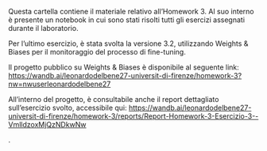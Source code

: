 Questa cartella contiene il materiale relativo all’Homework 3. Al suo interno è presente un notebook in cui sono stati risolti tutti gli esercizi assegnati durante il laboratorio.

Per l’ultimo esercizio, è stata svolta la versione 3.2, utilizzando Weights & Biases per il monitoraggio del processo di fine-tuning.

Il progetto pubblico su Weights & Biases è disponibile al seguente link:
https://wandb.ai/leonardodelbene27-universit-di-firenze/homework-3?nw=nwuserleonardodelbene27

All’interno del progetto, è consultabile anche il report dettagliato sull’esercizio svolto, accessibile qui:
https://wandb.ai/leonardodelbene27-universit-di-firenze/homework-3/reports/Report-Homework-3-Esercizio-3--VmlldzoxMjQzNDkwNw

.
